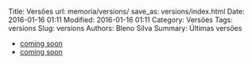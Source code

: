 Title: Versões
url: memoria/versions/
save_as: versions/index.html
Date: 2016-01-16 01:11
Modified: 2016-01-16 01:11
Category: Versões
Tags: versions
Slug: versions
Authors: Bleno Silva
Summary: Últimas versões



* [coming soon](#)
* [coming soon](#)
